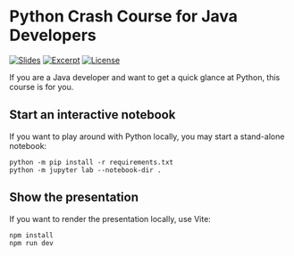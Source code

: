 # Python Crash Course for Java Developers

[![Slides](https://img.shields.io/website?label=slides&logo=github&style=flat-square&up_message=click&url=https%3A%2F%2Fblu3r4y.github.io%2Fpython-for-java-developers%2F)](https://blu3r4y.github.io/python-for-java-developers/)
[![Excerpt](https://img.shields.io/website?label=excerpt&logo=github&style=flat-square&up_message=click&url=https%3A%2F%2Fblu3r4y.github.io%2Fpython-for-java-developers%2F%3Fprint-pdf)](https://blu3r4y.github.io/python-for-java-developers/?print-pdf)
[![License](https://img.shields.io/badge/license-CC%20BY--NC--SA%204.0-yellow?style=flat-square)](http://creativecommons.org/licenses/by-nc-sa/4.0/)

If you are a Java developer and want to get a quick glance at Python, this course is for you.

## Start an interactive notebook

If you want to play around with Python locally, you may start a stand-alone notebook:

    python -m pip install -r requirements.txt
    python -m jupyter lab --notebook-dir .

## Show the presentation

If you want to render the presentation locally, use Vite:

    npm install
    npm run dev
